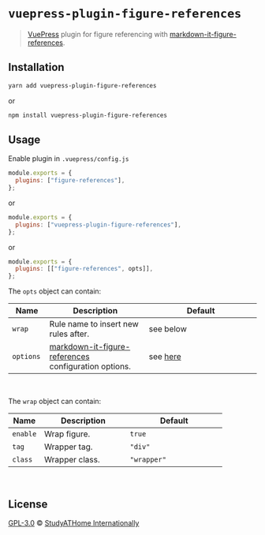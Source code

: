 # `vuepress-plugin-figure-references`

> [VuePress](https://vuepress.vuejs.org/) plugin for figure referencing with [markdown-it-figure-references](https://www.npmjs.com/package/markdown-it-figure-references).

## Installation

```sh
yarn add vuepress-plugin-figure-references
```

or

```sh
npm install vuepress-plugin-figure-references
```

## Usage

Enable plugin in `.vuepress/config.js`

```js
module.exports = {
  plugins: ["figure-references"],
};
```

or

```js
module.exports = {
  plugins: ["vuepress-plugin-figure-references"],
};
```

or

```js
module.exports = {
  plugins: [["figure-references", opts]],
};
```

<style>
table { width: 100%;} td:first-child {width: 15%;} td:last-child {width: 45%;}
</style>

The `opts` object can contain:

| Name      | Description                                                                                                         | Default                                                                                                                           |
| --------- | ------------------------------------------------------------------------------------------------------------------- | --------------------------------------------------------------------------------------------------------------------------------- |
| `wrap`    | Rule name to insert new rules after.                                                                                | see below                                                                                                                         |
| `options` | [markdown-it-figure-references](https://www.npmjs.com/package/markdown-it-figure-references) configuration options. | see [here](https://github.com/studyathome-internationally/markdown-it-plugins/tree/master/packages/markdown-it-figure-references) |

<br/>

The `wrap` object can contain:

| Name     | Description    | Default     |
| -------- | -------------- | ----------- |
| `enable` | Wrap figure.   | `true`      |
| `tag`    | Wrapper tag.   | `"div"`     |
| `class`  | Wrapper class. | `"wrapper"` |

<br/>

## License

[GPL-3.0](https://github.com/studyathome-internationally/vuepress-plugins/blob/master/LICENSE) &copy; [StudyATHome Internationally](https://github.com/studyathome-internationally/)
